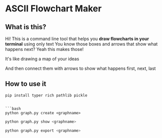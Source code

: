 # ASCII Flowchart Maker

## What is this?

Hi! This is a command line tool that helps you **draw flowcharts in your terminal** using only text
You know those boxes and arrows that show what happens next? Yeah this makes those!

It's like drawing a map of your ideas 

And then connect them with arrows to show what happens first, next, last



## How to use it

```bash
pip install typer rich pathlib pickle
```

```

```bash
python graph.py create <graphname>
```
```bash
python graph.py show <graphname>
```
```bash
python graph.py export <graphname>
```
